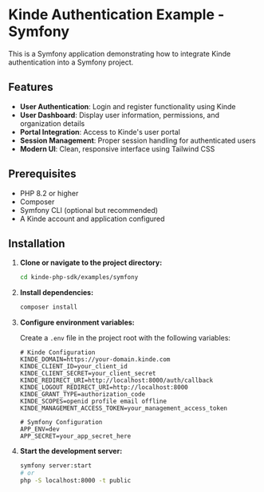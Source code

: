 # Kinde Authentication Example - Symfony

This is a Symfony application demonstrating how to integrate Kinde authentication into a Symfony project.

## Features

- **User Authentication**: Login and register functionality using Kinde
- **User Dashboard**: Display user information, permissions, and organization details
- **Portal Integration**: Access to Kinde's user portal
- **Session Management**: Proper session handling for authenticated users
- **Modern UI**: Clean, responsive interface using Tailwind CSS

## Prerequisites

- PHP 8.2 or higher
- Composer
- Symfony CLI (optional but recommended)
- A Kinde account and application configured

## Installation

1. **Clone or navigate to the project directory:**
   ```bash
   cd kinde-php-sdk/examples/symfony
   ```

2. **Install dependencies:**
   ```bash
   composer install
   ```

3. **Configure environment variables:**
   
   Create a `.env` file in the project root with the following variables:
   ```env
   # Kinde Configuration
   KINDE_DOMAIN=https://your-domain.kinde.com
   KINDE_CLIENT_ID=your_client_id
   KINDE_CLIENT_SECRET=your_client_secret
   KINDE_REDIRECT_URI=http://localhost:8000/auth/callback
   KINDE_LOGOUT_REDIRECT_URI=http://localhost:8000
   KINDE_GRANT_TYPE=authorization_code
   KINDE_SCOPES=openid profile email offline
   KINDE_MANAGEMENT_ACCESS_TOKEN=your_management_access_token

   # Symfony Configuration
   APP_ENV=dev
   APP_SECRET=your_app_secret_here
   ```

4. **Start the development server:**
   ```bash
   symfony server:start
   # or
   php -S localhost:8000 -t public
   ```

